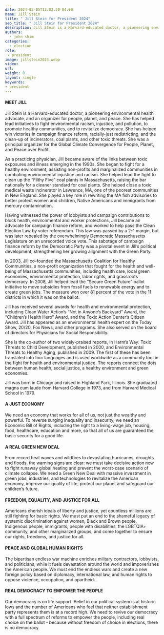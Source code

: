 ```yaml
---
date: 2024-02-05T12:03:20-04:00
name: Jill Stein
title: " Jill Stein for President 2024"
seo_title: " Jill Stein for President 2024"
description: Jill Stein is a Harvard-educated doctor, a pioneering environmental health advocate, and an organizer for people, planet, and peace.
authors:
  - john shim
categories:
  - election
role:
 - president
image: jillstein2024.webp
video:
url: 
weight: 0
layout: single
keywords:
- president
---
```


#### MEET JILL
Jill Stein is a Harvard-educated doctor, a pioneering environmental health advocate, and an organizer for people, planet, and peace. She has helped lead initiatives to fight environmental racism, injustice, and pollution, to promote healthy communities, and to revitalize democracy. She has helped win victories in campaign finance reform, racially-just redistricting, and the clean-up of incinerators, coal plants, and other toxic threats. She was a principal organizer for the Global Climate Convergence for People, Planet, and Peace over Profit.

As a practicing physician, Jill became aware of the links between toxic exposures and illness emerging in the 1990s. She began to fight for a healthy environment, assisting non-profits and marginalized communities in combating environmental injustice and racism. She helped lead the fight to clean up the “Filthy Five” coal plants in Massachusetts, raising the bar nationally for a cleaner standard for coal plants. She helped close a toxic medical waste incinerator in Lawrence, MA, one of the poorest communities in New England. She played a key role in rewriting the MA fish advisories to better protect women and children, Native Americans and immigrants from mercury contamination. 

Having witnessed the power of lobbyists and campaign contributions to block health, environmental and worker protections, Jill became an advocate for campaign finance reform, and worked to help pass the Clean Election Law by voter referendum. This law was passed by a 2-1 margin, but was later repealed by the overwhelmingly Democratic Massachusetts Legislature on an unrecorded voice vote. This sabotage of campaign finance reform by the Democratic Party was a pivotal event in Jill’s political development, strengthening her growing alignment with the Green Party.

In 2003, Jill co-founded the Massachusetts Coalition for Healthy Communities, a non-profit organization that fought for the health and well-being of Massachusetts communities, including health care, local green economies, environmental protection, labor rights, and grassroots democracy.
In 2008, Jill helped lead the “Secure Green Future” ballot initiative to move subsidies from fossil fuels to renewable energy and to create green jobs. The measure won over 81 percent of the vote in the 11 districts in which it was on the ballot.

Jill has received several awards for health and environmental protection, including Clean Water Action’s “Not in Anyone’s Backyard” Award, the “Children’s Health Hero” Award, and the Toxic Action Center’s Citizen Award. Jill has appeared as an environmental health expert on the Today Show, 20/20, Fox News, and other programs. She also served on the board of directors for Physicians for Social Responsibility.

She is the co-author of two widely-praised reports, In Harm’s Way: Toxic Threats to Child Development, published in 2000, and Environmental Threats to Healthy Aging, published in 2009.  The first of these has been translated into four languages and is used worldwide as a community tool in the fight for health and environmental justice. The reports connect the dots between human health, social justice, a healthy environment and green economies.

Jill was born in Chicago and raised in Highland Park, Illinois. She graduated magna cum laude from Harvard College in 1973, and from Harvard Medical School in 1979.

#### A JUST ECONOMY
We need an economy that works for all of us, not just the wealthy and powerful. To reverse surging inequality and insecurity, we need an Economic Bill of Rights, including the right to a living-wage job, housing, food, healthcare, education and more, so that all of us are guaranteed the basic security for a good life.

#### A REAL GREEN NEW DEAL
From record heat waves and wildfires to devastating hurricanes, droughts and floods, the warning signs are clear: we must take decisive action now to fight runaway global heating and prevent the worst-case scenario of climate collapse. We need a Green New Deal with massive investment in green jobs, industries, and technologies to revitalize the American economy, improve our quality of life, protect our planet and safeguard our children’s future.

#### FREEDOM, EQUALITY, AND JUSTICE FOR ALL
Americans cherish ideals of liberty and justice, yet countless millions are still fighting for basic rights. We must put an end to the shameful legacy of systemic discrimination against women, Black and Brown people, Indigenous people, immigrants, people with disabilities, the LGBTQIA+ community, and other marginalized groups, and come together to ensure our rights, freedoms, and justice for all.

#### PEACE AND GLOBAL HUMAN RIGHTS
The bipartisan endless war machine enriches military contractors, lobbyists, and politicians, while it fuels devastation around the world and impoverishes the American people. We must end the endless wars and create a new foreign policy based on diplomacy, international law, and human rights to oppose violence, occupation, and apartheid.

#### REAL DEMOCRACY TO EMPOWER THE PEOPLE
Our democracy is on life support. Belief in our political system is at historic lows and the number of Americans who feel that neither establishment party represents them is at a record high. We need to revive our democracy with a full spectrum of reforms to empower the people, including real choice on the ballot - because without freedom of choice in elections, there is no democracy.